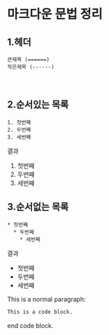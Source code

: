 # 마크다운 문법 정리

## 1.헤더

    큰제목 (======)
    작은제목 (------)

　

## 2.순서있는 목록

    1. 첫번째
    2. 두번째
    3. 세번째

결과
1. 첫번째
2. 두번쨰
3. 세번쨰

## 3.순서없는 목록

    * 첫번째
      * 두번째
        * 세번째
    
결과

 * 첫번째
  * 두번째
  * 세번째


This is a normal paragraph:

    This is a code block.
    
end code block.
　
     

